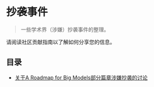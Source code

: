 # 抄袭事件

> 一些学术界（涉嫌）抄袭事件的整理。

请阅读社区贡献指南以了解如何分享您的信息。

## 目录

* [关于A Roadmap for Big Models部分篇章涉嫌抄袭的讨论](incidents/re-a-roadmap-for-big-model-zh.md)
